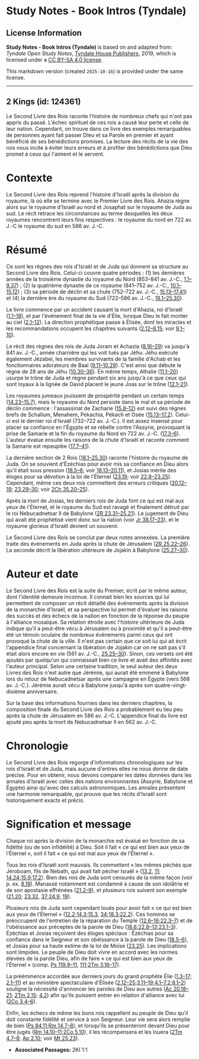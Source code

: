 # Study Notes - Book Intros (Tyndale)

## License Information

**Study Notes - Book Intros (Tyndale)** is based on and adapted from: _Tyndale Open Study Notes_, [Tyndale House Publishers](https://tyndaleopenresources.com/), 2019, which is licensed under a [CC BY-SA 4.0 license](https://creativecommons.org/licenses/by-sa/4.0/legalcode.en).

This markdown version (created `2025-10-16`) is provided under the same license.



--------------------------------

## 2 Kings (id: 124361)

Le Second Livre des Rois raconte l'histoire de nombreux chefs qui n'ont pas appris du passé. L'échec spirituel de ces rois a causé leur perte et celle de leur nation. Cependant, on trouve dans ce livre des exemples remarquables de personnes ayant fait passer Dieu et sa Parole en premier et ayant bénéficié de ses bénédictions promises. La lecture des récits de la vie des rois nous incite à éviter leurs erreurs et à profiter des bénédictions que Dieu promet à ceux qui l'aiment et le servent.

Contexte
========

Le Second Livre des Rois reprend l'histoire d'Israël après la division du royaume, là où elle se termine avec le Premier Livre des Rois. Ahazia règne alors sur le royaume d'Israël au nord et Josaphat sur le royaume de Juda au sud. Le récit retrace les circonstances au terme desquelles les deux royaumes rencontrent leurs fins respectives : le royaume du nord en 722 av. J.\-C le royaume du sud en 586 av. J.\-C.

Résumé
======

Ce sont les règnes des rois d'Israël et de Juda qui donnent sa structure au Second Livre des Rois. Celui\-ci couvre quatre périodes : (1\) les dernières années de la troisième dynastie du royaume du Nord (853–841 av. J.\-C., [1\.1–9\.37](https://ref.ly/2Kgs1:1-2Kgs9:37)) ; (2\) la quatrième dynastie de ce royaume (841–752 av. J.\-C., [10\.1–15\.12](https://ref.ly/2Kgs10:1-2Kgs15:12)) ; (3\) sa période de déclin et sa chute (752–722 av. J.\-C., [15\.13–17\.41](https://ref.ly/2Kgs15:13-2Kgs17:41)) et (4\) la dernière ère du royaume du Sud (722–586 av. J.\-C., [18\.1–25\.30](https://ref.ly/2Kgs18:1-2Kgs25:30)).

Le livre commence par un accident causant la mort d'Ahazia, roi d'Israël ([1\.1–18](https://ref.ly/2Kgs1:1-2Kgs1:18)), et par l'événement final de la vie d'Élie, lorsque Dieu le fait monter au ciel ([2\.1–12](https://ref.ly/2Kgs2:1-2Kgs2:12)). La direction prophétique passe à Élisée, dont les miracles et les recommandations occupent les chapitres suivants ([2\.12–8\.15](https://ref.ly/2Kgs2:12-2Kgs8:15); voir [9\.1–10](https://ref.ly/2Kgs9:1-2Kgs9:10)).

Le récit des règnes des rois de Juda Joram et Achazia ([8\.16–29](https://ref.ly/2Kgs8:16-2Kgs8:29)) va jusqu'à 841 av. J.\-C., année charnière qui les voit tués par Jéhu. Jéhu exécute également Jézabel, les membres survivants de la famille d'Achab et les fonctionnaires adorateurs de Baal ([9\.11–10\.29](https://ref.ly/2Kgs9:11-2Kgs10:29)). C'est ainsi que débute le règne de 28 ans de Jéhu ([10\.30–36](https://ref.ly/2Kgs10:30-2Kgs10:36)). En même temps, Athalie ([11\.1–20](https://ref.ly/2Kgs11:1-2Kgs11:20)) usurpe le trône de Juda et règne pendant six ans jusqu'à ce que ceux qui sont loyaux à la lignée de David placent le jeune Joas sur le trône ([12\.1–21](https://ref.ly/2Kgs12:1-2Kgs12:21)).

Les royaumes jumeaux jouissent de prospérité pendant un certain temps ([14\.23–15\.7](https://ref.ly/2Kgs14:23-2Kgs15:7)), mais le royaume du Nord persiste dans le mal et sa période de déclin commence : l'assassinat de Zacharie ([15\.8–12](https://ref.ly/2Kgs15:8-2Kgs15:12)) est suivi des règnes brefs de Schallum, Menahem, Pekachia, Pékach et Osée ([15\.13–17\.2](https://ref.ly/2Kgs15:13-2Kgs17:2)). Celui\-ci est le dernier roi d'Israël (732–722 av. J.\-C.). Il est assez insensé pour placer sa confiance en l'Égypte et se rebelle contre l'Assyrie, provoquant la prise de Samarie et la fin du royaume du Nord en 722 av. J.\-C. ([17\.3–6](https://ref.ly/2Kgs17:3-2Kgs17:6)). L'auteur évalue ensuite les raisons de la chute d'Israël et raconte comment la Samarie est repeuplée ([17\.7–41](https://ref.ly/2Kgs17:7-2Kgs17:41)).

La dernière section de 2 Rois ([18\.1–25\.30](https://ref.ly/2Kgs18:1-2Kgs25:30)) raconte l'histoire du royaume de Juda. On se souvient d'Ézéchias pour avoir mis sa confiance en Dieu alors qu'il était sous pression ([18\.5–6](https://ref.ly/2Kgs18:5-2Kgs18:6); voir [18\.13–20\.11](https://ref.ly/2Kgs18:13-2Kgs20:11)), et Josias mérite des éloges pour sa dévotion à la loi de l'Éternel ([23\.19](https://ref.ly/2Kgs23:19); voir [22\.8–23\.25](https://ref.ly/2Kgs22:8-2Kgs23:25)). Cependant, même ces deux rois commettent des erreurs critiques ([20\.12–19](https://ref.ly/2Kgs20:12-2Kgs20:19); [23\.29–30](https://ref.ly/2Kgs23:29-2Kgs23:30); voir [2Ch 35\.20–25](https://ref.ly/2Chr35:20-2Chr35:25)).

Après la mort de Josias, les derniers rois de Juda font ce qui est mal aux yeux de l'Éternel, et le royaume du Sud est ravagé et finalement détruit par le roi Nebucadnetsar II de Babylone ([2R 23\.31–25\.21](https://ref.ly/2Kgs23:31-2Kgs25:21)). Le jugement de Dieu qui avait été prophétisé vient donc sur la nation (voir [Jr 38\.17–23](https://ref.ly/Jer38:17-Jer38:23)), et le royaume glorieux d'Israël devient un souvenir.

Le Second Livre des Rois se conclut par deux notes annexées. La première traite des événements en Juda après la chute de Jérusalem ([2R 25\.22–26](https://ref.ly/2Kgs25:22-2Kgs25:26)). La seconde décrit la libération ultérieure de Jojakin à Babylone ([25\.27–30](https://ref.ly/2Kgs25:27-2Kgs25:30)).

Auteur et date
==============

Le Second Livre des Rois est la suite du Premier, écrit par le même auteur, dont l'identité demeure inconnue. Il connait bien les sources qui lui permettent de composer un récit détaillé des événements après la division de la monarchie d'Israël, et sa perspective lui permet d'évaluer les raisons des succès et des échecs de la nation en fonction de la réponse du peuple à l'alliance mosaïque. Sa relation étroite avec l'histoire ultérieure de Juda indique qu'il a peut\-être vécu à Jérusalem ou à proximité et qu'il a peut\-être été un témoin oculaire de nombreux événements parmi ceux qui ont provoqué la chute de la ville. Il n'est pas certain que ce soit lui qui ait écrit l'appendice final concernant la libération de Jojakin car on ne sait pas s'il était alors encore en vie (561 av. J.\-C., [25\.25–30](https://ref.ly/2Kgs25:25-2Kgs25:30)). Sinon, ces versets ont été ajoutés par quelqu'un qui connaissait bien ce livre et avait des affinités avec l'auteur principal. Selon une certaine tradition, le seul auteur des deux Livres des Rois n'est autre que Jérémie, qui aurait été emmené à Babylone lors du retour de Nebucadnetsar après une campagne en Égypte (vers 568 av. J.\-C.). Jérémie aurait vécu à Babylone jusqu'à après son quatre\-vingt\-dixième anniversaire.

Sur la base des informations fournies dans les derniers chapitres, la composition finale du Second Livre des Rois a probablement eu lieu peu après la chute de Jérusalem en 586 av. J.\-C. L'appendice final du livre est ajouté peu après la mort de Nebucadnetsar II en 562 av. J.\-C.

Chronologie
===========

Le Second Livre des Rois regorge d'informations chronologiques sur les rois d'Israël et de Juda, mais aucune d'entres elles ne nous donne de date précise. Pour en obtenir, nous devons comparer les dates données dans les annales d'Israël avec celles des nations environnantes (Assyrie, Babylone et Égypte) ainsi qu'avec des calculs astronomiques. Les annales présentent une harmonie remarquable, qui prouve que les récits d'Israël sont historiquement exacts et précis.

Signification et message
========================

Chaque roi après la division de la monarchie est évalué en fonction de sa fidélité (ou de son infidélité) à Dieu. Soit il fait « ce qui est bien aux yeux de l'Éternel », soit il fait « ce qui est mal aux yeux de l'Éternel ».

Tous les rois d'Israël sont mauvais. Ils commettent « les mêmes péchés que Jéroboam, fils de Nebath, qui avait fait pécher Israël » ([13\.2](https://ref.ly/2Kgs13:2), [11](https://ref.ly/2Kgs13:11); [14\.24](https://ref.ly/2Kgs14:24);[15\.9](https://ref.ly/2Kgs15:9);[17\.2](https://ref.ly/2Kgs17:2)). Bien des rois de Juda sont censurés de la même façon (voir p. ex. [8\.18](https://ref.ly/2Kgs8:18)). Manassé notamment est condamné à cause de son idolâtrie et de son apostasie effrénées ([21\.2–9](https://ref.ly/2Kgs21:2-2Kgs21:9)), et plusieurs rois suivent son exemple ([21\.20](https://ref.ly/2Kgs21:20); [23\.32](https://ref.ly/2Kgs23:32), [37](https://ref.ly/2Kgs23:37);[24\.9](https://ref.ly/2Kgs24:9), [19](https://ref.ly/2Kgs24:19)).

Plusieurs rois de Juda sont cependant loués pour avoir fait « ce qui est bien aux yeux de l'Éternel » ([12\.2](https://ref.ly/2Kgs12:2);[14\.3](https://ref.ly/2Kgs14:3);[15\.3](https://ref.ly/2Kgs15:3), [34](https://ref.ly/2Kgs15:34);[18\.3](https://ref.ly/2Kgs18:3);[22\.2](https://ref.ly/2Kgs22:2)). Ces hommes se préoccupent de l'entretien de la réparation du Temple ([12\.6–16](https://ref.ly/2Kgs12:6-2Kgs12:16);[22\.3–7](https://ref.ly/2Kgs22:3-2Kgs22:7)) et de l'obéissance aux préceptes de la parole de Dieu ([18\.6](https://ref.ly/2Kgs18:6);[22\.8–13](https://ref.ly/2Kgs22:8-2Kgs22:13);[23\.1–3](https://ref.ly/2Kgs23:1-2Kgs23:3)). Ézéchias et Josias reçoivent des éloges spéciaux : Ézéchias pour sa confiance dans le Seigneur et son obéissance à la parole de Dieu ([18\.5–6](https://ref.ly/2Kgs18:5-2Kgs18:6)), et Josias pour sa haute estime de la loi de Moïse ([23\.25](https://ref.ly/2Kgs23:25)). Les implications sont limpides. Le peuple de Dieu doit vivre en accord avec les normes élevées de la parole Dieu, afin de faire « ce qui est bien aux yeux de l'Éternel » (comp. [Ps 119\.9–11](https://ref.ly/Ps119:9-Ps119:11), [111](https://ref.ly/Ps119:111);[2Tm 3\.16–17](https://ref.ly/2Tim3:16-2Tim3:17)).

La prééminence accordée aux derniers jours du grand prophète Élie ([1\.3–17](https://ref.ly/2Kgs1:3-2Kgs1:17); [2\.1–11](https://ref.ly/2Kgs2:1-2Kgs2:11)) et au ministère spectaculaire d'Élisée ([2\.12–25](https://ref.ly/2Kgs2:12-2Kgs2:25);[3\.11–19](https://ref.ly/2Kgs3:11-2Kgs3:19);[4\.1–7\.2](https://ref.ly/2Kgs4:1-2Kgs7:2);[8\.1–2](https://ref.ly/2Kgs8:1-2Kgs8:2)) souligne la nécessité d'annoncer les paroles de Dieu aux autres ([Ac 20\.18–21](https://ref.ly/Acts20:18-Acts20:21); [2Tm 2\.15](https://ref.ly/2Tim2:15); [4\.2](https://ref.ly/2Tim4:2)) afin qu'ils puissent entrer en relation d'alliance avec lui ([2Co 3\.4–6](https://ref.ly/2Cor3:4-2Cor3:6)).

Enfin, les échecs de même les bons rois rappellent au peuple de Dieu qu'il doit constante fidélité et service à son Seigneur. Leur vie sera alors remplie de bien ([Ps 84\.11](https://ref.ly/Ps84:11);[Rm 14\.7–8](https://ref.ly/Rom14:7-Rom14:8)), et lorsqu'ils se présenteront devant Dieu pour être jugés ([Rm 14\.10–11](https://ref.ly/Rom14:10-Rom14:11);[2Co 5\.10](https://ref.ly/2Cor5:10)), il les récompensera et les louera ([2Tm 4\.7–8](https://ref.ly/2Tim4:7-2Tim4:8); [Ap 2\.10](https://ref.ly/Rev2:10); voir [Mt 25\.23](https://ref.ly/Matt25:23)).

* **Associated Passages:** 2KI 1:1

